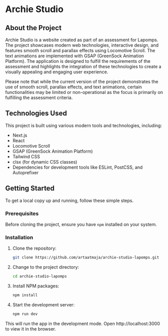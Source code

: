 # Archie Studio

## About the Project

Archie Studio is a website created as part of an assessment for Lapomps. The project showcases modern web technologies, interactive design, and features smooth scroll and parallax effects using Locomotive Scroll. The text animations are implemented with GSAP (GreenSock Animation Platform). The application is designed to fulfill the requirements of the assessment and highlights the integration of these technologies to create a visually appealing and engaging user experience.

Please note that while the current version of the project demonstrates the use of smooth scroll, parallax effects, and text animations, certain functionalities may be limited or non-operational as the focus is primarily on fulfilling the assessment criteria.

## Technologies Used

This project is built using various modern tools and technologies, including:

- Next.js
- React
- Locomotive Scroll
- GSAP (GreenSock Animation Platform)
- Tailwind CSS
- clsx (for dynamic CSS classes)
- Dependencies for development tools like ESLint, PostCSS, and Autoprefixer

## Getting Started

To get a local copy up and running, follow these simple steps.

### Prerequisites

Before cloning the project, ensure you have `npm` installed on your system.

### Installation

1. Clone the repository:

   ```bash
   git clone https://github.com/artaatmaja/archie-studio-lapomps.git
   ```

2. Change to the project directory:

   ```bash
   cd archie-studio-lapomps
   ```

3. Install NPM packages:

   ```bash
   npm install
   ```

4. Start the development server:
   ```bash
   npm run dev
   ```

This will run the app in the development mode. Open http://localhost:3000 to view it in the browser.
